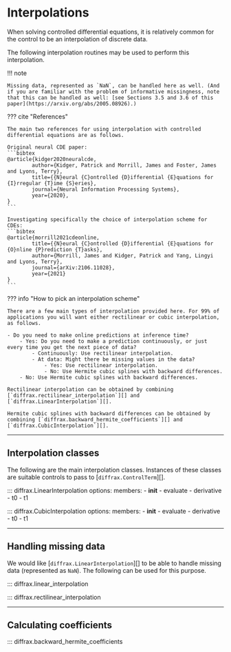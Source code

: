 # Interpolations

When solving controlled differential equations, it is relatively common for the control to be an interpolation of discrete data.

The following interpolation routines may be used to perform this interpolation.

!!! note

    Missing data, represented as `NaN`, can be handled here as well. (And if you are familiar with the problem of informative missingness, note that this can be handled as well: [see Sections 3.5 and 3.6 of this paper](https://arxiv.org/abs/2005.08926).)

??? cite "References"

    The main two references for using interpolation with controlled differential equations are as follows.

    Original neural CDE paper:
    ```bibtex
    @article{kidger2020neuralcde,
            author={Kidger, Patrick and Morrill, James and Foster, James and Lyons, Terry},
            title={{N}eural {C}ontrolled {D}ifferential {E}quations for {I}rregular {T}ime {S}eries},
            journal={Neural Information Processing Systems},
            year={2020},
    }
    ```

    Investigating specifically the choice of interpolation scheme for CDEs:
    ```bibtex
    @article{morrill2021cdeonline,
            title={{N}eural {C}ontrolled {D}ifferential {E}quations for {O}nline {P}rediction {T}asks},
            author={Morrill, James and Kidger, Patrick and Yang, Lingyi and Lyons, Terry},
            journal={arXiv:2106.11028},
            year={2021}
    }
    ```


??? info "How to pick an interpolation scheme"

    There are a few main types of interpolation provided here. For 99% of applications you will want either rectilinear or cubic interpolation, as follows.

    - Do you need to make online predictions at inference time?
        - Yes: Do you need to make a prediction continuously, or just every time you get the next piece of data?
            - Continuously: Use rectilinear interpolation.
            - At data: Might there be missing values in the data?
                - Yes: Use rectilinear interpolation.
                - No: Use Hermite cubic splines with backward differences.
        - No: Use Hermite cubic splines with backward differences.

    Rectilinear interpolation can be obtained by combining [`diffrax.rectilinear_interpolation`][] and [`diffrax.LinearInterpolation`][].

    Hermite cubic splines with backward differences can be obtained by combining [`diffrax.backward_hermite_coefficients`][] and [`diffrax.CubicInterpolation`][].

---

## Interpolation classes

The following are the main interpolation classes. Instances of these classes are suitable controls to pass to [`diffrax.ControlTerm`][].

::: diffrax.LinearInterpolation
    options:
        members:
            - __init__
            - evaluate
            - derivative
            - t0
            - t1
        
::: diffrax.CubicInterpolation
    options:
        members:
            - __init__
            - evaluate
            - derivative
            - t0
            - t1

---

## Handling missing data

We would like [`diffrax.LinearInterpolation`][] to be able to handle missing data (represented as `NaN`). The following can be used for this purpose.

::: diffrax.linear_interpolation

::: diffrax.rectilinear_interpolation

---

## Calculating coefficients

::: diffrax.backward_hermite_coefficients
